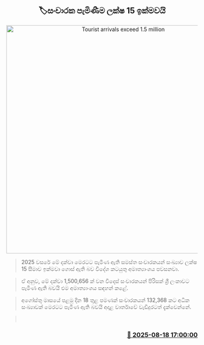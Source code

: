 <p align='center'><b><h2 align='center' title='Tourist arrivals exceed 1.5 million'>🏷සංචාරක පැමිණීම ලක්ෂ 15 ඉක්මවයි</h2></b></p>
<p align='center'><img src='https://helakuru.sgp1.cdn.digitaloceanspaces.com/esana/images/lib/tourists-airport.jpg' width='600' alt='Tourist arrivals exceed 1.5 million'></p>

> 2025 වසරේ මේ දක්වා මෙරටට පැමිණ ඇති සමස්ත සංචාරකයන් සංඛ්‍යාව ලක්ෂ 15 සීමාව ඉක්මවා ගොස් ඇති බව විදේශ කටයුතු අමාත්‍යාංශය පවසනවා.

> ඒ අනුව, මේ දක්වා 1,500,656 ක් වන විදෙස් සංචාරකයන් පිරිසක් ශ්‍රී ලංකාවට පැමිණ ඇති බවයි එම අමාත්‍යාංශය සඳහන් කළේ.

> අගෝස්තු මාසයේ පළමු දින 18 තුළ පමණක් සංචාරකයන් 132,368 කට අධික සංඛ්‍යාවක් මෙරටට පැමිණ ඇති බවයි අදාළ වාර්තාවේ වැඩිදුරටත් දැක්වෙන්නේ.

>  



<h3 align='right'><a href='https://www.helakuru.lk/esana/p/112795/'>📅 2025-08-18 17:00:00</a></h3>

